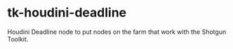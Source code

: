 # tk-houdini-deadline
Houdini Deadline node to put nodes on the farm that work with the Shotgun Toolkit.

